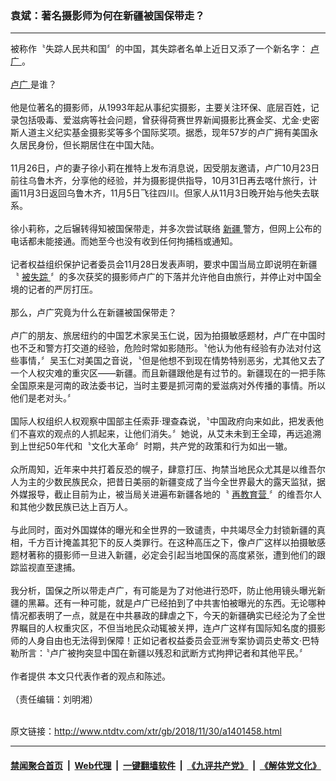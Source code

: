 ### 袁斌：著名摄影师为何在新疆被国保带走？
------------------------

<div class="wysiwyg">
 被称作〝失踪人民共和国〞的中国，其失踪者名单上近日又添了一个新名字：
 <a href="http://www.ntdtv.com/xtr/gb/articlelistbytag_卢广.html" target="_blank">
  卢广
 </a>
 。
 <br/>
 <br/>
 <a href="http://www.ntdtv.com/xtr/gb/articlelistbytag_卢广.html" target="_blank">
  卢广
 </a>
 是谁？
 <br/>
 <br/>
 他是位著名的摄影师，从1993年起从事纪实摄影，主要关注环保、底层百姓，记录包括吸毒、爱滋病等社会问题，曾获得荷赛世界新闻摄影比赛金奖、尤金‧史密斯人道主义纪实基金摄影奖等多个国际奖项。据悉，现年57岁的卢广拥有美国永久居民身份，但长期居住在中国大陆。
 <br/>
 <br/>
 11月26日，卢的妻子徐小莉在推特上发布消息说，因受朋友邀请，卢广10月23日前往乌鲁木齐，分享他的经验，并为摄影提供指导，10月31日再去喀什旅行，计画11月3日返回乌鲁木齐，11月5日飞往四川。但家人从11月3日晚开始与他失去联系。
 <br/>
 <br/>
 徐小莉称，之后辗转得知被国保带走，并多次尝试联络
 <a href="http://www.ntdtv.com/xtr/gb/articlelistbytag_新疆.html" target="_blank">
  新疆
 </a>
 警方，但网上公布的电话都未能接通。而她至今也没有收到任何拘捕档或通知。
 <br/>
 <br/>
 记者权益组织保护记者委员会11月28日发表声明，要求中国当局立即说明在新疆〝
 <a href="http://www.ntdtv.com/xtr/gb/articlelistbytag_被失踪.html" target="_blank">
  被失踪
 </a>
 〞的多次获奖的摄影师卢广的下落并允许他自由旅行，并停止对中国全境的记者的严厉打压。
 <br/>
 <br/>
 那么，卢广究竟为什么在新疆被国保带走？
 <br/>
 <br/>
 卢广的朋友、旅居纽约的中国艺术家吴玉仁说，因为拍摄敏感题材，卢广在中国时也不乏和警方打交道的经验，危险时常如影随形。〝他认为他有经验有办法对付这些事情，〞吴玉仁对美国之音说，〝但是他想不到现在情势特别恶劣，尤其他又去了一个人权灾难的重灾区——新疆。而且新疆跟他是有过节的。新疆现在的一把手陈全国原来是河南的政法委书记，当时主要是抓河南的爱滋病对外传播的事情。所以他们是老对头。〞
 <br/>
 <br/>
 国际人权组织人权观察中国部主任索菲‧理查森说，〝中国政府向来如此，把发表他们不喜欢的观点的人抓起来，让他们消失。〞她说，从艾未未到王全璋，再远追溯到上世纪50年代和〝文化大革命〞时期，共产党的政策和行为如出一辙。
 <br/>
 <br/>
 众所周知，近年来中共打着反恐的幌子，肆意打压、拘禁当地民众尤其是以维吾尔人为主的少数民族民众，把昔日美丽的新疆变成了当今全世界最大的露天监狱，据外媒报导，截止目前为止，被当局关进遍布新疆各地的〝
 <a href="http://www.ntdtv.com/xtr/gb/articlelistbytag_再教育营.html" target="_blank">
  再教育营
 </a>
 〞的维吾尔人和其他少数民族已达上百万人。
 <br/>
 <br/>
 与此同时，面对外国媒体的曝光和全世界的一致谴责，中共竭尽全力封锁新疆的真相，千方百计掩盖其犯下的反人类罪行。在这种高压之下，像卢广这样以拍摄敏感题材著称的摄影师一旦进入新疆，必定会引起当地国保的高度紧张，遭到他们的跟踪监视直至逮捕。
 <br/>
 <br/>
 我分析，国保之所以带走卢广，有可能是为了对他进行恐吓，防止他用镜头曝光新疆的黑幕。还有一种可能，就是卢广已经拍到了中共害怕被曝光的东西。无论哪种情况都表明了一点，就是在中共暴政的肆虐之下，今天的新疆确实已经沦为了全世界瞩目的人权重灾区，不但当地民众动辄被关押，连卢广这样有国际知名度的摄影师的人身自由也无法得到保障！正如记者权益委员会亚洲专案协调员史蒂文‧巴特勒所言：〝卢广被拘突显中国在新疆以残忍和武断方式拘押记者和其他平民。〞
 <br/>
 <br/>
 作者提供 本文只代表作者的观点和陈述。
 <br/>
 <br/>
 （责任编辑：刘明湘）
</div>

<br/>原文链接：http://www.ntdtv.com/xtr/gb/2018/11/30/a1401458.html


------------------------
#### [禁闻聚合首页](https://github.com/gfw-breaker/banned-news/blob/master/README.md) &nbsp;|&nbsp; [Web代理](https://github.com/gfw-breaker/open-proxy/blob/master/README.md) &nbsp;|&nbsp; [一键翻墙软件](https://github.com/gfw-breaker/nogfw/blob/master/README.md) &nbsp;|&nbsp; [《九评共产党》](https://github.com/gfw-breaker/9ping.md/blob/master/README.md#九评之一评共产党是什么) &nbsp;|&nbsp; [《解体党文化》](https://github.com/gfw-breaker/jtdwh.md/blob/master/README.md#绪论)